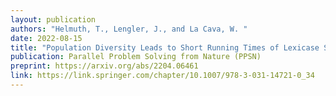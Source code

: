 ```yaml
---
layout: publication
authors: "Helmuth, T., Lengler, J., and La Cava, W. "
date: 2022-08-15
title: "Population Diversity Leads to Short Running Times of Lexicase Selection"
publication: Parallel Problem Solving from Nature (PPSN)
preprint: https://arxiv.org/abs/2204.06461
link: https://link.springer.com/chapter/10.1007/978-3-031-14721-0_34
---
```

